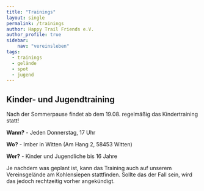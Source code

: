 ```yaml
---
title: "Trainings"
layout: single
permalink: /trainings
author: Happy Trail Friends e.V.
author_profile: true
sidebar:
    nav: "vereinsleben"
tags:
  - trainings
  - gelände
  - spot
  - jugend
---
```


## Kinder- und Jugendtraining
Nach der Sommerpause findet ab dem 19.08. regelmäßig das Kindertraining statt!

**Wann?** - Jeden Donnerstag, 17 Uhr

**Wo?** - Imber in Witten (Am Hang 2, 58453 Witten)

**Wer?** - Kinder und Jugendliche bis 16 Jahre

Je nachdem was geplant ist, kann das Training auch auf unserem Vereinsgelände am Kohlensiepen stattfinden. Sollte das der Fall sein, wird das jedoch rechtzeitig vorher angekündigt.